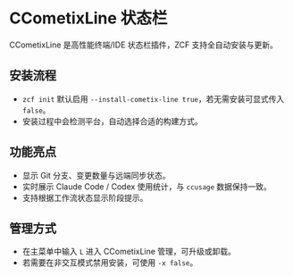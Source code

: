 # CCometixLine 状态栏

CCometixLine 是高性能终端/IDE 状态栏插件，ZCF 支持全自动安装与更新。

## 安装流程

- `zcf init` 默认启用 `--install-cometix-line true`，若无需安装可显式传入 `false`。
- 安装过程中会检测平台，自动选择合适的构建方式。

## 功能亮点

- 显示 Git 分支、变更数量与远端同步状态。
- 实时展示 Claude Code / Codex 使用统计，与 `ccusage` 数据保持一致。
- 支持根据工作流状态显示阶段提示。

## 管理方式

- 在主菜单中输入 `L` 进入 CCometixLine 管理，可升级或卸载。
- 若需要在非交互模式禁用安装，可使用 `-x false`。
